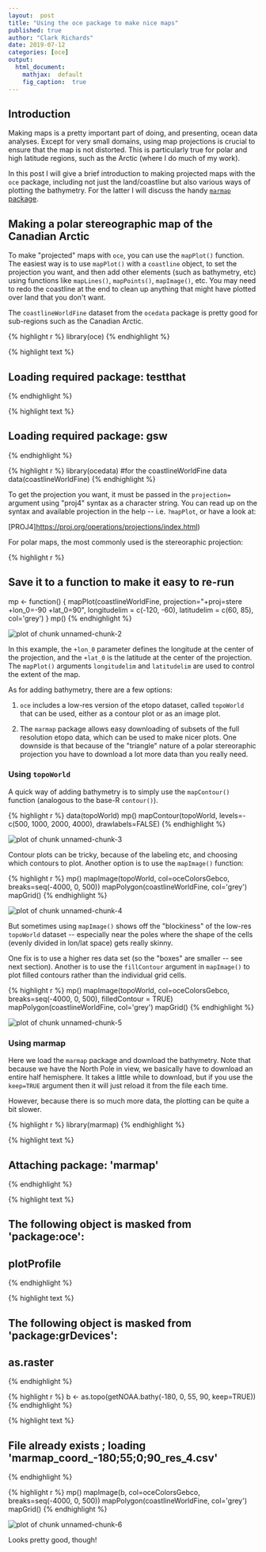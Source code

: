 ```yaml
---
layout:  post
title: "Using the oce package to make nice maps"
published: true
author: "Clark Richards"
date: 2019-07-12
categories: [oce]
output:
  html_document:
    mathjax:  default
    fig_caption:  true
---
```


## Introduction

Making maps is a pretty important part of doing, and presenting, ocean data analyses. Except for very small domains, using map projections is crucial to ensure that the map is not distorted. This is particularly true for polar and high latitude regions, such as the Arctic (where I do much of my work).

In this post I will give a brief introduction to making projected maps with the `oce` package, including not just the land/coastline but also various ways of plotting the bathymetry. For the latter I will discuss the handy [`marmap` package](https://cran.rstudio.com/web/packages/marmap/index.html).

## Making a polar stereographic map of the Canadian Arctic

To make "projected" maps with `oce`, you can use the `mapPlot()` function. The easiest way is to use `mapPlot()` with a `coastline` object, to set the projection you want, and then add other elements (such as bathymetry, etc) using functions like `mapLines()`, `mapPoints()`, `mapImage()`, etc. You may need to redo the coastline at the end to clean up anything that might have plotted over land that you don't want.

The `coastlineWorldFine` dataset from the `ocedata` package is pretty good for sub-regions such as the Canadian Arctic.


{% highlight r %}
library(oce)
{% endhighlight %}



{% highlight text %}
## Loading required package: testthat
{% endhighlight %}



{% highlight text %}
## Loading required package: gsw
{% endhighlight %}



{% highlight r %}
library(ocedata) #for the coastlineWorldFine data
data(coastlineWorldFine)
{% endhighlight %}

To get the projection you want, it must be passed in the `projection=` argument using "proj4" syntax as a character string. You can read up on the syntax and available projection in the help -- i.e. `?mapPlot`, or have a look at:

[PROJ4]https://proj.org/operations/projections/index.html)

For polar maps, the most commonly used is the stereoraphic projection:


{% highlight r %}
## Save it to a function to make it easy to re-run
mp <- function() {
    mapPlot(coastlineWorldFine, projection="+proj=stere +lon_0=-90 +lat_0=90",
            longitudelim = c(-120, -60),
            latitudelim = c(60, 85), col='grey')
}
mp()
{% endhighlight %}

![plot of chunk unnamed-chunk-2](/figure/source/2019-07-12-making-arctic-maps/unnamed-chunk-2-1.png)

In this example, the `+lon_0` parameter defines the longitude at the center of the projection, and the `+lat_0` is the latitude at the center of the projection. The `mapPlot()` arguments `longitudelim` and `latitudelim` are used to control the extent of the map.

As for adding bathymetry, there are a few options:

1. `oce` includes a low-res version of the etopo dataset, called `topoWorld` that can be used, either as a contour plot or as an image plot.

2. The `marmap` package allows easy downloading of subsets of the full resolution etopo data, which can be used to make nicer plots. One downside is that because of the "triangle" nature of a polar stereoraphic projection you have to download a lot more data than you really need.

### Using `topoWorld`

A quick way of adding bathymetry is to simply use the `mapContour()` function (analogous to the base-R `contour()`).


{% highlight r %}
data(topoWorld)
mp()
mapContour(topoWorld, levels=-c(500, 1000, 2000, 4000),
           drawlabels=FALSE)
{% endhighlight %}

![plot of chunk unnamed-chunk-3](/figure/source/2019-07-12-making-arctic-maps/unnamed-chunk-3-1.png)

Contour plots can be tricky, because of the labeling etc, and choosing which contours to plot. Another option is to use the `mapImage()` function:


{% highlight r %}
mp()
mapImage(topoWorld, col=oceColorsGebco, breaks=seq(-4000, 0, 500))
mapPolygon(coastlineWorldFine, col='grey')
mapGrid()
{% endhighlight %}

![plot of chunk unnamed-chunk-4](/figure/source/2019-07-12-making-arctic-maps/unnamed-chunk-4-1.png)

But sometimes using `mapImage()` shows off the "blockiness" of the low-res `topoWorld` dataset -- especially near the poles where the shape of the cells (evenly divided in lon/lat space) gets really skinny.

One fix is to use a higher res data set (so the "boxes" are smaller -- see next section). Another is to use the `fillContour` argument in `mapImage()` to plot filled contours rather than the individual grid cells.


{% highlight r %}
mp()
mapImage(topoWorld, col=oceColorsGebco, breaks=seq(-4000, 0, 500), filledContour = TRUE)
mapPolygon(coastlineWorldFine, col='grey')
mapGrid()
{% endhighlight %}

![plot of chunk unnamed-chunk-5](/figure/source/2019-07-12-making-arctic-maps/unnamed-chunk-5-1.png)

### Using marmap


Here we load the `marmap` package and download the bathymetry. Note that because we have the North Pole in view, we basically have to download an entire half hemisphere. It takes a little while to download, but if you use the `keep=TRUE` argument then it will just reload it from the file each time.

However, because there is so much more data, the plotting can be quite a bit slower.


{% highlight r %}
library(marmap)
{% endhighlight %}



{% highlight text %}
## 
## Attaching package: 'marmap'
{% endhighlight %}



{% highlight text %}
## The following object is masked from 'package:oce':
## 
##     plotProfile
{% endhighlight %}



{% highlight text %}
## The following object is masked from 'package:grDevices':
## 
##     as.raster
{% endhighlight %}



{% highlight r %}
b <- as.topo(getNOAA.bathy(-180, 0, 55, 90, keep=TRUE))
{% endhighlight %}



{% highlight text %}
## File already exists ; loading 'marmap_coord_-180;55;0;90_res_4.csv'
{% endhighlight %}



{% highlight r %}
mp()
mapImage(b, col=oceColorsGebco, breaks=seq(-4000, 0, 500))
mapPolygon(coastlineWorldFine, col='grey')
mapGrid()
{% endhighlight %}

![plot of chunk unnamed-chunk-6](/figure/source/2019-07-12-making-arctic-maps/unnamed-chunk-6-1.png)

Looks pretty good, though!
